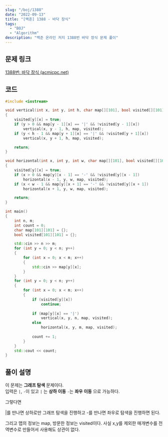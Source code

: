 ```yaml
---
slug: "/boj/1388"
date: "2022-09-13"
title: "[백준] 1388 - 바닥 장식"
tags:
  - "BOJ"
  - "Algorithm"
description: "백준 온라인 저지 1388번 바닥 장식 문제 풀이"
---
```


## 문제 링크
[1388번: 바닥 장식 (acmicpc.net)](https://www.acmicpc.net/problem/1388)

## 코드
```cpp
#include <iostream>

void vertical(int x, int y, int h, char map[][101], bool visited[][101])
{
	visited[y][x] = true;
	if (y > 0 && map[y - 1][x] == '|' && !visited[y - 1][x])
		vertical(x, y - 1, h, map, visited);
	if (y < h - 1 && map[y + 1][x] == '|' && !visited[y + 1][x])
		vertical(x, y + 1, h, map, visited);

	return;
}

void horizontal(int x, int y, int w, char map[][101], bool visited[][101])
{
	visited[y][x] = true;
	if (x > 0 && map[y][x - 1] == '-' && !visited[y][x - 1])
		horizontal(x - 1, y, w, map, visited);
	if (x < w - 1 && map[y][x + 1] == '-' && !visited[y][x + 1])
		horizontal(x + 1, y, w, map, visited);

	return;
}

int main()
{
	int n, m;
	int count = 0;
	char map[101][101] = {};
	bool visited[101][101] = {};

	std::cin >> n >> m;
	for (int y = 0; y < n; y++)
	{
		for (int x = 0; x < m; x++)
		{
			std::cin >> map[y][x];
		}
	}
	for (int y = 0; y < n; y++)
	{
		for (int x = 0; x < m; x++)
		{
			if (visited[y][x])
				continue;
			
			if (map[y][x] == '|')
				vertical(x, y, n, map, visited);
			else
				horizontal(x, y, m, map, visited);
			
			count += 1;
		}
	}
	std::cout << count;
}
```

## 풀이 설명

이 문제는 **그래프 탐색** 문제이다.  
입력은 `|`, `-`이 있고 `|` 는 **상하 이동** `-`는 **좌우 이동**
으로 가능하다.

그렇다면

|를 만나면 상하로만 그래프 탐색을 진행하고 -를 만나면 좌우로 탐색을 진행하면 된다.

그리고 맵의 정보는 map, 방문한 정보는 visited이다.
사실 x,y를 제외한 매개변수를 전역변수로 만들어서 사용해도 상관이 없다.
